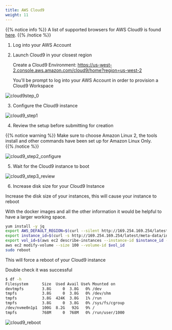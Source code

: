 ```yaml
---
title: AWS Cloud9
weight: 11
---
```



{{% notice info %}}
A list of supported browsers for AWS Cloud9 is found [here]( https://docs.aws.amazon.com/cloud9/latest/user-guide/browsers.html).
{{% /notice %}}

1. Log into your AWS Account

2. Launch Cloud9 in your closest region

   Create a Cloud9 Environment: https://us-west-2.console.aws.amazon.com/cloud9/home?region=us-west-2

   You'll be prompt to log into your AWS Account in order to provision a Cloud9 Workspace

![cloud9step_0](/images/setup/cloud9_step0_create.png)

3. Configure the Cloud9 instance

![cloud9_step1](/images/setup/cloud9_step1_name.png)

4. Review the setup before submitting for creation

{{% notice warning %}}
Make sure to choose Amazon Linux 2, the tools install and other commands have been set up for Amazon Linux Only.  
{{% /notice %}}

![cloud9_step2_configure](/images/setup/cloud9_step2_configure.png)

5. Wait for the Cloud9 instance to boot

![cloud9_step3_review](/images/setup/cloud9_step3_review.png)

6. Increase disk size for your Cloud9 Instance

Increase the disk size of your instances, this will cause your instance to reboot

With the docker images and all the other information it would be helpful to have a larger working space.

```bash
yum install -y jq
export AWS_DEFAULT_REGION=$(curl --silent http://169.254.169.254/latest/dynamic/instance-identity/document | jq -r .region)
export instance_id=$(curl -s http://169.254.169.254/latest/meta-data/instance-id)
export vol_id=$(aws ec2 describe-instances --instance-id $instance_id --query 'Reservations[0].Instances[0].BlockDeviceMappings[0].Ebs.VolumeId' --output text)
aws ec2 modify-volume --size 100 --volume-id $vol_id
sudo reboot

```

This will force a reboot of your Cloud9 instance

Double check it was successful 

```bash
$ df -h
Filesystem      Size  Used Avail Use% Mounted on
devtmpfs        3.8G     0  3.8G   0% /dev
tmpfs           3.8G     0  3.8G   0% /dev/shm
tmpfs           3.8G  424K  3.8G   1% /run
tmpfs           3.8G     0  3.8G   0% /sys/fs/cgroup
/dev/nvme0n1p1  100G  8.2G   92G   9% /
tmpfs           768M     0  768M   0% /run/user/1000
```

![cloud9_reboot](/images/setup/cloud9_reboot.png)
